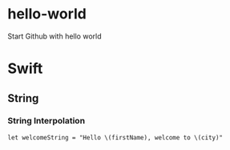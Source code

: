 # hello-world
Start Github with hello world

# Swift

## String

### String Interpolation
```let welcomeString = "Hello \(firstName), welcome to \(city)"```
